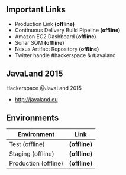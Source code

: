 ## Important Links

* Production Link **(offline)**
* Continuous Delivery Build Pipeline **(offline)**
* Amazon EC2 Dashboard **(offline)**
* Sonar SQM **(offline)**
* Nexus Artifact Repository **(offline)**
* Twitter handle #hackerspace & #javaland

## JavaLand 2015

Hackerspace @JavaLand 2015

* http://javaland.eu

## Environments 

| Environment         | Link          | 
| ------------------- |:-------------:|
| Test (offline)      | **(offline)** |
| Staging (offline)   | **(offline)** | 
| Production (offline)| **(offline)** |
